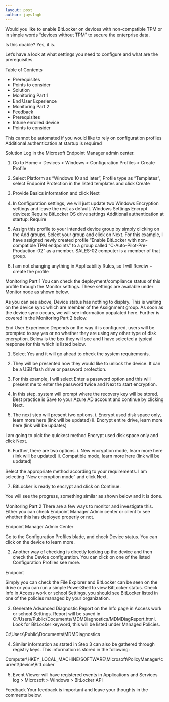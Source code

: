 ```yaml
---
layout: post
author: jays1ngh
---
```


Would you like to enable BitLocker on devices with non-compatible TPM or in simple words “devices without TPM” to secure the enterprise data.

Is this doable? Yes, it is.

Let’s have a look at what settings you need to configure and what are the prerequisites.

Table of Contents	
- Prerequisites
- Points to consider
- Solution
- Monitoring Part 1
- End User Experience
- Monitoring Part 2
- Feedback
- Prerequisites
- Intune enrolled device
- Points to consider

This cannot be automated if you would like to rely on configuration profiles
Additional authentication at startup is required

Solution
Log in the Microsoft Endpoint Manager admin center.
1. Go to Home > Devices > Windows > Configuration Profiles > Create Profile


2. Select Platform as “Windows 10 and later”, Profile type as “Templates”, select Endpoint Protection in the listed templates and click Create


3. Provide Basics information and click Next


4. In Configuration settings, we will just update two Windows Encryption settings and leave the rest as default.
Windows Settings
Encrypt devices: Require
BitLocker OS drive settings
Additional authentication at startup: Require



5. Assign this profile to your intended device group by simply clicking on the Add groups, Select your group and click on Next. For this example, I have assigned newly created profile “Enable BitLocker with non-compatible TPM endpoints” to a group called “C-Auto-Pilot-Pre-Production-02” as a member. SALES-02 computer is a member of that group.




6. I am not changing anything in Applicability Rules, so I will Reveiw + create the profile



Monitoring Part 1
You can check the deployment/compliance status of this profile through the Monitor settings. These settings are available under Monitor node as shown below.


As you can see above, Device status has nothing to display. This is waiting on the device sync which are member of the Assignment group. As soon as the device sync occurs, we will see information populated here. Further is covered in the Monitoring Part 2 below.

End User Experience
Depends on the way it is configured, users will be prompted to say yes or no whether they are using any other type of disk encryption. Below is the box they will see and I have selected a typical response for this which is listed below.

1. Select Yes and it will go ahead to check the system requirements.


2. They will be presented how they would like to unlock the device. It can be a USB flash drive or password protection.


3. For this example, I will select Enter a password option and this will present me to enter the password twice and Next to start encryption.


4. In this step, system will prompt where the recovery key will be stored. Best practice is Save to your Azure AD account and continue by clicking Next.


5. The next step will present two options.
i. Encrypt used disk space only, learn more here (link will be updated)
ii. Encrypt entire drive, learn more here (link will be updates)

I am going to pick the quickest method Encrypt used disk space only and click Next.



6. Further, there are two options.
i. New encryption mode, learn more here (link will be updated)
ii. Compatible mode, learn more here (link will be updated)

Select the appropriate method according to your requirements. I am selecting “New encryption mode” and click Next.



7. BitLocker is ready to encrypt and click on Continue.


You will see the progress, something similar as shown below and it is done.



Monitoring Part 2
There are a few ways to monitor and investigate this. Either you can check Endpoint Manager Admin center or client to see whether this has deployed properly or not.

Endpoint Manager Admin Center

Go to the Configuration Profiles blade, and check Device status. You can click on the device to learn more.

2. Another way of checking is directly looking up the device and then check the Device configuration. You can click on one of the listed Configuration Profiles see more.


Endpoint

Simply you can check the File Explorer and BitLocker can be seen on the drive or you can run a simple PowerShell to view BitLocker status.
Check Info in Access work or school Settings, you should see BitLocker listed in one of the policies managed by your organization.

3. Generate Advanced Diagnostic Report on the Info page in Access work or school Settings. Report will be saved in C:/Users/Public/Documents/MDMDiagnostics/MDMDiagReport.html. Look for BitLocker keyword, this will be listed under Managed Policies.

C:\Users\Public\Documents\MDMDiagnostics

4. Similar information as stated in Step 3 can also be gathered through registry keys. This information is stored in the following:

Computer\HKEY_LOCAL_MACHINE\SOFTWARE\Microsoft\PolicyManager\current\device\BitLocker

5. Event Viewer will have registered events in Applications and Services log > Microsoft > Windows > BitLocker API


Feedback
Your feedback is important and leave your thoughts in the comments below.